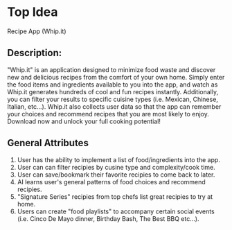 # Top Idea
Recipe App (Whip.it)

## Description:
"Whip.it" is an application designed to minimize food waste and discover new and delicious recipes from the comfort of your own home. Simply enter the food items and ingredients available to you into the app, and watch as Whip.it generates hundreds of cool and fun recipes instantly. Additionally, you can filter your results to specific cuisine types (i.e. Mexican, Chinese, Italian, etc...). Whip.it also collects user data so that the app can remember your choices and recommend recipes that you are most likely to enjoy. 
Download now and unlock your full cooking potential!

## General Attributes
1. User has the ability to implement a list of food/ingredients into the app.
2. User can can filter recipies by cusine type and complexity/cook time. 
3. User can save/bookmark their favorite recipies to come back to later. 
4. AI learns user's general patterns of food choices and recommend recipies.
5. "Signature Series" recipies from top chefs list great recipies to try at home.
6. Users can create "food playlists" to accompany certain social events (i.e. Cinco De Mayo dinner, Birthday Bash, The Best BBQ etc...).
